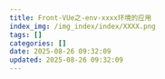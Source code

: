 ```yaml
---
title: Front-VUe之-env-xxxx环境的应用
index_img: /img_index/index/XXXX.png
tags: []
categories: []
date: 2025-08-26 09:32:09
updated: 2025-08-26 09:32:09
---
```

